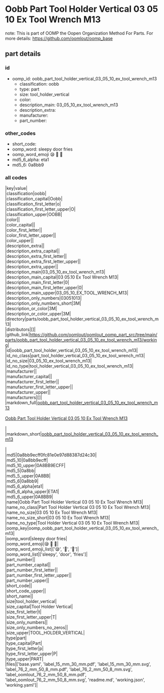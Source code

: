 # Oobb Part Tool Holder Vertical 03 05 10 Ex Tool Wrench M13  

note: This is part of OOMP the Oopen Organization Method For Parts. For more details: https://github.com/oomlout/oomp_base

##  part details





### id
* oomp_id: oobb_part_tool_holder_vertical_03_05_10_ex_tool_wrench_m13
  * classification: oobb
  * type: part
  * size: tool_holder_vertical
  * color: 
  * description_main: 03_05_10_ex_tool_wrench_m13
  * description_extra: 
  * manufacturer: 
  * part_number: 

### other_codes
* short_code: 
* oomp_word: sleepy door fries
* oomp_word_emoji :sleepy: :door: :fries:
* md5_6_alpha: eta1
* md5_6: 0a8bb9

### all codes 
|key|value|  
|classification|oobb|  
|classification_capital|Oobb|  
|classification_first_letter|o|  
|classification_first_letter_upper|O|  
|classification_upper|OOBB|  
|color||  
|color_capital||  
|color_first_letter||  
|color_first_letter_upper||  
|color_upper||  
|description_extra||  
|description_extra_capital||  
|description_extra_first_letter||  
|description_extra_first_letter_upper||  
|description_extra_upper||  
|description_main|03_05_10_ex_tool_wrench_m13|  
|description_main_capital|03 05.10 Ex Tool Wrench M13|  
|description_main_first_letter|0|  
|description_main_first_letter_upper|0|  
|description_main_upper|03_05_10_EX_TOOL_WRENCH_M13|  
|description_only_numbers|03051013|  
|description_only_numbers_short|3M|  
|description_or_color|3M|  
|description_or_color_upper|3M|  
|directory|parts/oobb_part_tool_holder_vertical_03_05_10_ex_tool_wrench_m13|  
|distributors|[]|  
|github_link|https://github.com/oomlout/oomlout_oomp_part_src/tree/main/parts/oobb_part_tool_holder_vertical_03_05_10_ex_tool_wrench_m13/working|  
|id|oobb_part_tool_holder_vertical_03_05_10_ex_tool_wrench_m13|  
|id_no_class|part_tool_holder_vertical_03_05_10_ex_tool_wrench_m13|  
|id_no_size|03_05_10_ex_tool_wrench_m13|  
|id_no_type|tool_holder_vertical_03_05_10_ex_tool_wrench_m13|  
|manufacturer||  
|manufacturer_capital||  
|manufacturer_first_letter||  
|manufacturer_first_letter_upper||  
|manufacturer_upper||  
|manufacturers|[]|  
|markdown_full|[oobb_part_tool_holder_vertical_03_05_10_ex_tool_wrench_m13](https://github.com/oomlout/oomlout_oomp_part_src/tree/main/parts/oobb_part_tool_holder_vertical_03_05_10_ex_tool_wrench_m13/working)<br>[](https://github.com/oomlout/oomlout_oomp_part_src/tree/main/parts/oobb_part_tool_holder_vertical_03_05_10_ex_tool_wrench_m13/working)<br>[Oobb Part Tool Holder Vertical 03 05 10 Ex Tool Wrench M13](https://github.com/oomlout/oomlout_oomp_part_src/tree/main/parts/oobb_part_tool_holder_vertical_03_05_10_ex_tool_wrench_m13/working)<br><br>|  
|markdown_short|[oobb_part_tool_holder_vertical_03_05_10_ex_tool_wrench_m13](https://github.com/oomlout/oomlout_oomp_part_src/tree/main/parts/oobb_part_tool_holder_vertical_03_05_10_ex_tool_wrench_m13/working)<br><br>|  
|md5|0a8bb9ecff0fc81e0e97d88387d24c30|  
|md5_10|0a8bb9ecff|  
|md5_10_upper|0A8BB9ECFF|  
|md5_5|0a8bb|  
|md5_5_upper|0A8BB|  
|md5_6|0a8bb9|  
|md5_6_alpha|eta1|  
|md5_6_alpha_upper|ETA1|  
|md5_6_upper|0A8BB9|  
|name|Oobb Part Tool Holder Vertical 03 05 10 Ex Tool Wrench M13|  
|name_no_class|Part Tool Holder Vertical 03 05 10 Ex Tool Wrench M13|  
|name_no_size|03 05 10 Ex Tool Wrench M13|  
|name_no_size_short|03 05 10 Ex Tool Wrench M13|  
|name_no_type|Tool Holder Vertical 03 05 10 Ex Tool Wrench M13|  
|oomp_key|oomp_oobb_part_tool_holder_vertical_03_05_10_ex_tool_wrench_m13|  
|oomp_word|sleepy door fries|  
|oomp_word_emoji|:sleepy: :door: :fries:|  
|oomp_word_emoji_list|[':sleepy:', ':door:', ':fries:']|  
|oomp_word_list|['sleepy', 'door', 'fries']|  
|part_number||  
|part_number_capital||  
|part_number_first_letter||  
|part_number_first_letter_upper||  
|part_number_upper||  
|short_code||  
|short_code_upper||  
|short_name||  
|size|tool_holder_vertical|  
|size_capital|Tool Holder Vertical|  
|size_first_letter|t|  
|size_first_letter_upper|T|  
|size_only_numbers||  
|size_only_numbers_no_zeros||  
|size_upper|TOOL_HOLDER_VERTICAL|  
|type|part|  
|type_capital|Part|  
|type_first_letter|p|  
|type_first_letter_upper|P|  
|type_upper|PART|  
|files|['base.yaml', 'label_15_mm_30_mm.pdf', 'label_15_mm_30_mm.svg', 'label_76_2_mm_50_8_mm.pdf', 'label_76_2_mm_50_8_mm.svg', 'label_oomlout_76_2_mm_50_8_mm.pdf', 'label_oomlout_76_2_mm_50_8_mm.svg', 'readme.md', 'working.json', 'working.yaml']|  
